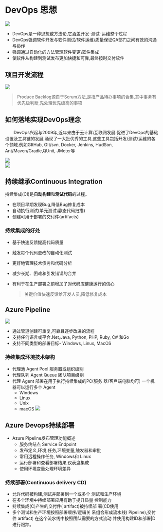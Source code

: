 # DevOps 思想

![](/images/2020-09-22-10-16-51.png)

+ DevOps是一种思想或方法论,它涵盖开发-测试-运维整个过程
+ DevOps强调软件开发与软件测试/软件运维\质量保证QA部门之间有效的沟通与协作
+ 强调通过自动化的方法管理软件变更\软件集成
+ 使软件从构建到测试发布更加快捷和可靠,最终按时交付软件

## 项目开发流程

![](/images/2020-09-22-10-23-02.png)

> Produce Backlog源自于Scrum方法,是指产品待办事项的合集,其中事务有优先级判断,先处理优先级高的事项

## 如何落地实现DevOps理念

&emsp;&emsp;DevOps兴起与2009年,近年来由于云计算\互联网发展.促进了DevOps的基础设置及工具链的发展,涌现了一大批优秀的工具,这些工具包括开发\测试\运维的各个领域.例如GItHub, GIt/svn, Docker, Jenkins, HudSon, Ant/Maven/Gradle,QUnit, JMeter等

![](/images/2020-09-22-10-58-19.png)<br>
![](/images/2020-09-22-11-34-20.png)

## 持续继承Continuous Integration

持续集成(CI)是**自动构建**和**测试代码**的过程。
- 在项目早期发现Bug,降低Bug修复成本
- 自动执行测试(单元测试\静态代码扫描)
- 创建可用于部署的交付件(artifacts)

### 持续集成的好处

- 基于快速反馈提高代码质量

- 触发每个代码更改的自动化测试

- 更好地管理技术债务和代码分析

- 减少长期、困难和引发错误的合并

- 有利于在生产部署之前增加了对代码库健康运行的信心

  > 关键价值快速反馈给开发人员,降低修复成本

## Azure Pipeline

![](/images/2020-10-09-09-15-28.png)

- 通过管道创建可重复,可靠且逐步改进的流程
- 支持任何语言或平合.Net,Java, Python, PHP, Ruby, C# 和Go
- 支持不同类型的部署目标- Windows, Linux, MacOS

### 持续集成环境技术架构

- 代理池 Agent Pool
  服务器或组织级别
- 代理队列 Agent Queue
  团队项目级别
- 代理 Agent
  部署在用于执行持续集成的PC(服务
  器/客戶端电脑均可)
  一个机器可以运行多个 Agent
  - Windows
  - Linux
  - Unⅸ
  - macOS
![](/images/2020-10-09-09-25-48.png)

## Azure Devops持续部署

- Azure Pipeline发布管理功能概述
  - 服务终结点 Service Endpoint
  - 发布定义,环境,任务,环境变量,触发器和审批
  - 常用远程操作任务, Windows和 Linux
  - 运行部署和查看部署结果,仪表盘集成
  - 使用环境变量处理环境差异

### 持续部署(Continuous delivery CD)

- 允许代码被构建,测试并部署到一个或多个
  测试和生产环境
- 在多个环境中持续部署应用有助于提升质量
  控制能力
- 持续集成(C)产生的交付件( artifact)被持续部
  署(CD使用
- 多个测试和生产环境按照部署顺序/逻辑关
  系组合形成流水线( Pipeline),交付件 artifact)
  在这个流水线中按照团队需要的方式流动
  并使用构建ID和部署|D进行跟踪。